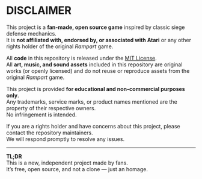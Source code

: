 # DISCLAIMER

This project is a **fan-made, open source game** inspired by classic siege defense mechanics.  
It is **not affiliated with, endorsed by, or associated with Atari** or any other rights holder of the original _Rampart_ game.

All **code** in this repository is released under the [MIT License](./LICENSE).  
All **art, music, and sound assets** included in this repository are original works (or openly licensed) and do not reuse or reproduce assets from the original _Rampart_ game.

This project is provided **for educational and non-commercial purposes only**.  
Any trademarks, service marks, or product names mentioned are the property of their respective owners.  
No infringement is intended.

If you are a rights holder and have concerns about this project, please contact the repository maintainers.  
We will respond promptly to resolve any issues.

---

**TL;DR**  
This is a new, independent project made by fans.  
It’s free, open source, and not a clone — just an homage.
